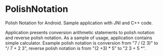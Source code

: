 PolishNotation
====================

Polish Notation for Android. Sample application with JNI and C++ code.

Application presents conversion arithmetic statements to polish notation and reverse polish notation. As a sample of
usage, application contains simple calculator. Example polish notation is conversion from "7 / (2 3)" to "/ 7 + 2 3",
reverse polish notation is from "(2 +3) * 5" to "2 3 + 5 *".
